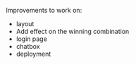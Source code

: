 Improvements to work on:

* layout
* Add effect on the winning combination
* login page
* chatbox
* deployment
